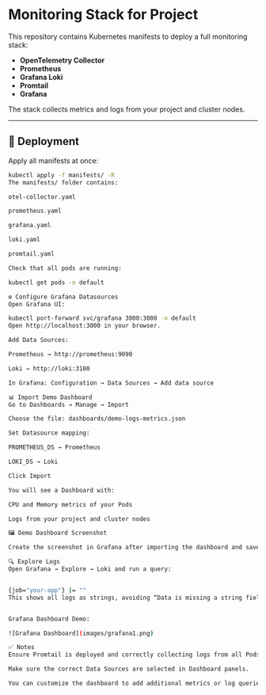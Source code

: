 # Monitoring Stack for Project

This repository contains Kubernetes manifests to deploy a full monitoring stack:

- **OpenTelemetry Collector**
- **Prometheus**
- **Grafana Loki**
- **Promtail**
- **Grafana**

The stack collects metrics and logs from your project and cluster nodes.

---

## 🚀 Deployment

Apply all manifests at once:

```bash
kubectl apply -f manifests/ -R
The manifests/ folder contains:

otel-collector.yaml

prometheus.yaml

grafana.yaml

loki.yaml

promtail.yaml

Check that all pods are running:

kubectl get pods -n default

⚙️ Configure Grafana Datasources
Open Grafana UI:

kubectl port-forward svc/grafana 3000:3000 -n default
Open http://localhost:3000 in your browser.

Add Data Sources:

Prometheus → http://prometheus:9090

Loki → http://loki:3100

In Grafana: Configuration → Data Sources → Add data source

📊 Import Demo Dashboard
Go to Dashboards → Manage → Import

Choose the file: dashboards/demo-logs-metrics.json

Set Datasource mapping:

PROMETHEUS_DS → Prometheus

LOKI_DS → Loki

Click Import

You will see a Dashboard with:

CPU and Memory metrics of your Pods

Logs from your project and cluster nodes

🖼️ Demo Dashboard Screenshot

Create the screenshot in Grafana after importing the dashboard and save as screenshots/demo-dashboard.png.

🔍 Explore Logs
Open Grafana → Explore → Loki and run a query:


{job="your-app"} |= ""
This shows all logs as strings, avoiding “Data is missing a string field” issues.


Grafana Dashboard Demo: 

![Grafana Dashboard](images/grafana1.png)

✅ Notes
Ensure Promtail is deployed and correctly collecting logs from all Pods and nodes.

Make sure the correct Data Sources are selected in Dashboard panels.

You can customize the dashboard to add additional metrics or log queries.
